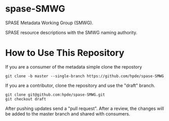 # spase-SMWG

SPASE Metadata Working Group (SMWG).

SPASE resource descriptions with the SMWG naming authority.

# How to Use This Repository

If you are a consumer of the metadata simple clone the repostory

````
git clone -b master --single-branch https://github.com/hpde/spase-SMWG
````

If you are a contributor, clone the repository and use the "draft" branch.
````
git clone git@github.com:hpde/spase-SMWG.git
git checkout draft
````

After pushing updates send a "pull request". After a review, the changes
will be added to the master branch and shared with consumers.
